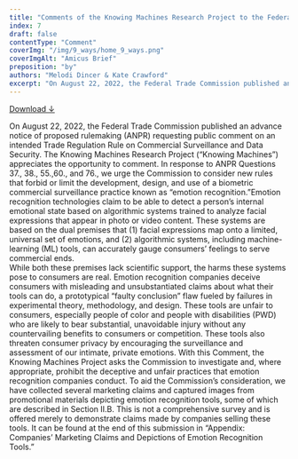 ```yaml
---
title: "Comments of the Knowing Machines Research Project to the Federal Trade Commission"
index: 7
draft: false
contentType: "Comment"
coverImg: "/img/9_ways/home_9_ways.png"
coverImgAlt: "Amicus Brief"
preposition: "by"
authors: "Melodi Dincer & Kate Crawford"
excerpt: "On August 22, 2022, the Federal Trade Commission published an advance notice of proposed rulemaking (ANPR) requesting public comment on an intended Trade Regulation Rule on Commercial Surveillance and Data Security."
---
```

[Download ↓](public/docs/legal_knowing_machines/FTC-2022-0053-1142_attachment.pdf) 


On August 22, 2022, the Federal Trade Commission published an advance notice of proposed rulemaking (ANPR) requesting public comment on an intended Trade Regulation Rule on Commercial Surveillance and Data Security.
The Knowing Machines Research Project (“Knowing Machines”) appreciates the opportunity to comment.  In response to ANPR Questions 37., 38., 55.,60., and 76., we urge the Commission to consider new rules that forbid or limit the development, design, and use of a biometric commercial surveillance practice known as “emotion recognition.”Emotion recognition technologies claim to be able to detect a person’s internal emotional state based on algorithmic systems trained to analyze facial expressions that appear in photo or video content. These systems are based on the dual premises that (1) facial expressions map onto a limited, universal set of emotions, and (2) algorithmic systems, including machine-learning (ML) tools, can accurately gauge consumers’ feelings to serve commercial ends.					
While both these premises lack scientific support, the harms these systems pose to consumers are real. Emotion recognition companies deceive consumers with misleading and unsubstantiated claims about what their tools can do, a prototypical “faulty conclusion” flaw fueled by failures in experimental theory, methodology, and design. These tools are unfair to consumers, especially people of color and people with disabilities (PWD) who are likely to bear substantial, unavoidable injury without any countervailing benefits to consumers or competition. These tools also threaten consumer privacy by encouraging the surveillance and assessment of our intimate, private emotions.
With this Comment, the Knowing Machines Project asks the Commission to investigate and, where appropriate, prohibit the deceptive and unfair practices that emotion recognition companies conduct. To aid the Commission’s consideration, we have collected several marketing claims and captured images from promotional materials depicting emotion recognition tools, some of which are described in Section II.B. This is not a comprehensive survey and is offered merely to demonstrate claims made by companies selling these tools. It can be found at the end of this submission in “Appendix: Companies’ Marketing Claims and Depictions of Emotion Recognition Tools.” 
